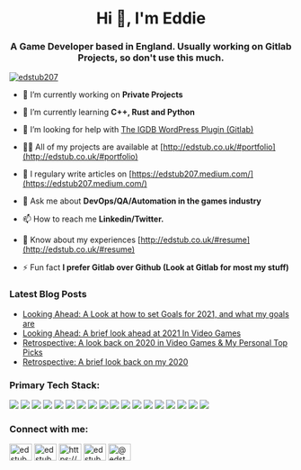 <h1 align="center">Hi 👋, I'm Eddie</h1>
<h3 align="center">A Game Developer based in England. Usually working on Gitlab Projects, so don't use this much.</h3>

<p align="left"> <a href="https://twitter.com/edstub207" target="blank"><img src="https://img.shields.io/twitter/follow/edstub207?logo=twitter&style=for-the-badge" alt="edstub207" /></a> </p>

- 🔭 I’m currently working on **Private Projects**

- 🌱 I’m currently learning **C++, Rust and Python**

- 🤝 I’m looking for help with [The IGDB WordPress Plugin (Gitlab)](https://gitlab.com/edstub207/IGDB-Modern)

- 👨‍💻 All of my projects are available at [http://edstub.co.uk/#portfolio](http://edstub.co.uk/#portfolio)

- 📝 I regulary write articles on [https://edstub207.medium.com/](https://edstub207.medium.com/)

- 💬 Ask me about **DevOps/QA/Automation in the games industry**

- 📫 How to reach me **Linkedin/Twitter.**

- 📄 Know about my experiences [http://edstub.co.uk/#resume](http://edstub.co.uk/#resume)

- ⚡ Fun fact **I prefer Gitlab over Github (Look at Gitlab for most my stuff)**

### Latest Blog Posts
<!-- BLOG-POST-LIST:START -->
- [Looking Ahead: A Look at how to set Goals for 2021, and what my goals are](https://medium.com/edstub207/looking-ahead-a-look-at-how-to-set-goals-for-2021-and-what-my-goals-are-fff828fd1151?source=rss-bd08f63309c9------2)
- [Looking Ahead: A brief look ahead at 2021 In Video Games](https://medium.com/edstub207/looking-ahead-a-brief-look-ahead-at-2021-in-video-games-f538accc1180?source=rss-bd08f63309c9------2)
- [Retrospective: A look back on 2020 in Video Games & My Personal Top Picks](https://medium.com/edstub207/retrospective-a-look-back-on-2020-in-video-games-my-personal-top-picks-8ddc8671b962?source=rss-bd08f63309c9------2)
- [Retrospective: A brief look back on my 2020](https://medium.com/edstub207/retrospective-a-brief-look-back-on-my-2020-4281cff8c29f?source=rss-bd08f63309c9------2)
<!-- BLOG-POST-LIST:END -->

<h3 align="left">Primary Tech Stack:</h3>
                <!--Badges examples https://github.com/Ileriayo/markdown-badges & https://simpleicons.org/ -->
                <a href="https://www.nvidia.com/en-gb/"> <img src="https://img.shields.io/badge/Custom%20PC-Nvidia%20%26%20Intel-blue?logo=nvidia&logoColor=white"></a>
                <a href="https://www.oneplus.com/oneplus-6t"><img src="https://img.shields.io/badge/Phone-OnePlus%206T%20-%230078D7?logo=oneplus&logoColor=white"></a>
                <a href="https://www.microsoft.com/windows"><img src="https://img.shields.io/badge/Desktop%20OS-Windows%2010-%230078D7?logo=windows&logoColor=white"></a>
                <a href="https://www.oneplus.com/oxygenos"><img src="https://img.shields.io/badge/Mobile%20OS-OxygenOS%20(Android)-%230078D7?logo=android&logoColor=white"></a>
                <a href="https://www.microsoft.com/edge"><img src="https://img.shields.io/badge/Browser-Microsoft%20Edge-%230078D7?logo=microsoft-edge&logoColor=white"></a>
                <a href="https://visualstudio.microsoft.com/vs"><img src="https://img.shields.io/badge/IDE-Visual%20Studio%202019-%230078D7?logo=visual-studio&logoColor=white"></a>
                <a href="https://www.ubuntu.com/"><img src="https://img.shields.io/badge/WSL%20distro-Ubuntu-%230078D7?logo=ubuntu&logoColor=white"></a>
                <a href="https://gitlab.com/"><img src="https://img.shields.io/badge/VCM-Gitlab-%230078D7?logo=Gitlab&logoColor=white"></a>
                <a href="https://getbootstrap.com/"><img src="https://img.shields.io/badge/Frontend%20framework-Bootstrap-%230078D7?logo=bootstrap&logoColor=white"></a>
                <a href="https://docs.microsoft.com/en-us/cpp/?view=msvc-160"><img src="https://img.shields.io/badge/Backend%20language-C++-%230078D7?logo=c%2B%2B&logoColor=white"></a>
                <a href="https://azure.microsoft.com/"><img src="https://img.shields.io/badge/Cloud%20platform-Microsoft%20Azure-%230078D7?logo=microsoft-azure&logoColor=white"></a>
                <a href="https://www.djangoproject.com/"><img src="https://img.shields.io/badge/Backend%20framework-Django-%230078D7?logo=Django&logoColor=white"></a>
                <a href="https://www.rust-lang.org/"><img src="https://img.shields.io/badge/Currently%20Learning-Rust-%230078D7?logo=Rust&logoColor=white"></a>
                <a href="https://docs.microsoft.com/en-us/powershell/scripting/overview?view=powershell-7"><img src="https://img.shields.io/badge/Shell%20-Powershell-%230078D7?logo=PowerShell&logoColor=white"></a>
                <a href="https://www.jenkins.io/"><img src="https://img.shields.io/badge/Build%20Pipeline-Jenkins-%230078D7?logo=Jenkins&logoColor=white"></a>
                <a href="https://www.postman.com/"><img src="https://img.shields.io/badge/API%20Coverage-Postman-%230078D7?logo=Postman&logoColor=white"></a>
                <a href="https://www.docker.com/"><img src="https://img.shields.io/badge/Config%20Management-Docker-%230078D7?logo=Docker&logoColor=white"></a>
                <a href="https://www.unrealengine.com/en-US/"><img src="https://img.shields.io/badge/Public%20Game%20Engine-UE4-%230078D7?logo=unreal%20engine&logoColor=white"></a>

<h3 align="left">Connect with me:</h3>
<p align="left">
<a href="https://twitter.com/edstub207" target="blank"><img align="center" src="https://cdn.jsdelivr.net/npm/simple-icons@3.0.1/icons/twitter.svg" alt="edstub207" height="30" width="40" /></a>
<a href="https://linkedin.com/in/edstub" target="blank"><img align="center" src="https://cdn.jsdelivr.net/npm/simple-icons@3.0.1/icons/linkedin.svg" alt="edstub" height="30" width="40" /></a>
<a href="https://stackoverflow.com/users/https://stackoverflow.com/users/6488234/eddie-stubbington?tab=profile" target="blank"><img align="center" src="https://cdn.jsdelivr.net/npm/simple-icons@3.0.1/icons/stackoverflow.svg" alt="https://stackoverflow.com/users/6488234/eddie-stubbington?tab=profile" height="30" width="40" /></a>
<a href="https://instagram.com/edstub207" target="blank"><img align="center" src="https://cdn.jsdelivr.net/npm/simple-icons@3.0.1/icons/instagram.svg" alt="edstub207" height="30" width="40" /></a>
<a href="https://medium.com/@edstub207" target="blank"><img align="center" src="https://cdn.jsdelivr.net/npm/simple-icons@3.0.1/icons/medium.svg" alt="@edstub207" height="30" width="40" /></a>
</p>
